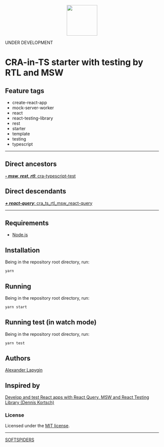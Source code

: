 <div align="center">
    <a href="https://github.com/softspiders/softspiders">
      <img src="https://avatars.githubusercontent.com/u/47006425?v=4"width="100" height="100"/>
    </a>
</div>

UNDER DEVELOPMENT

# CRA-in-TS starter with testing by RTL and MSW

## Feature tags

- create-react-app
- mock-server-worker
- react
- react-testing-library
- rest
- starter
- template
- testing
- typescript

---

## Direct ancestors

[***- msw, rest, rtl***: cra-typescript-test](https://github.com/softspiders/cra-typescript-test)

## Direct descendants

[***+ react-query***: cra_ts_rtl_msw_react-query](https://github.com/AlexanderLapygin/cra_ts_rtl_msw_react-query)

---

## Requirements

* [Node.js](https://nodejs.org/en/download/package-manager/)

## Installation

Being in the repository root directory, run:

```sh
yarn
```

## Running

Being in the repository root directory, run:

```sh
yarn start
```

## Running test (in watch mode)

Being in the repository root directory, run:

```sh
yarn test
```

## Authors

[Alexander Lapygin](https://github.com/AlexanderLapygin)

## Inspired by

[Develop and test React apps with React Query, MSW and React Testing Library (Dennis Kortsch)](https://www.denniskortsch.de/posts/msw-react-testing)

### License

Licensed under the [MIT license](./LICENSE).

---

[SOFTSPIDERS](https://github.com/softspiders/softspiders)
